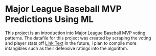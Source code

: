 # Major League Baseball MVP Predictions Using ML
This project is an introduction into Major League Baseball MVP voting patterns. The datafile for this project was created by scraping the voting and player stats off [Link Text](https://www.baseball-reference.com/awards.html) In the future, I plan to compile more intangibles such as their defensive ratings into the algorithm. 

